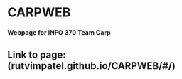 # CARPWEB

#### Webpage for INFO 370 Team Carp

## Link to page: (rutvimpatel.github.io/CARPWEB/#/)
